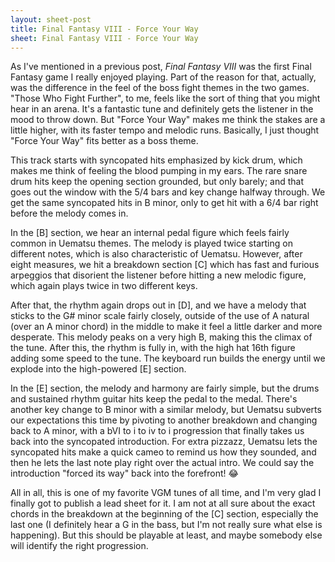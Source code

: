 ```yaml
---
layout: sheet-post
title: Final Fantasy VIII - Force Your Way
sheet: Final Fantasy VIII - Force Your Way
---
```

As I've mentioned in a previous post, *Final Fantasy VIII* was the first Final Fantasy
game I really enjoyed playing. Part of the reason for that, actually, was the difference
in the feel of the boss fight themes in the two games. "Those Who Fight Further", to me,
feels like the sort of thing that you might hear in an arena. It's a fantastic tune and
definitely gets the listener in the mood to throw down. But "Force Your Way" makes me
think the stakes are a little higher, with its faster tempo and melodic runs. Basically,
I just thought "Force Your Way" fits better as a boss theme.

This track starts with syncopated hits emphasized by kick drum, which makes me think of
feeling the blood pumping in my ears. The rare snare drum hits keep the opening section
grounded, but only barely; and that goes out the window with the 5/4 bars and key change
halfway through. We get the same syncopated hits in B minor, only to get hit with a 6/4
bar right before the melody comes in.

In the [B] section, we hear an internal pedal figure which feels fairly common in Uematsu
themes. The melody is played twice starting on different notes, which is also
characteristic of Uematsu. However, after eight measures, we hit a breakdown section [C]
which has fast and furious arpeggios that disorient the listener before hitting a new
melodic figure, which again plays twice in two different keys.

After that, the rhythm again drops out in [D], and we have a melody that sticks to the G#
minor scale fairly closely, outside of the use of A natural (over an A minor chord) in
the middle to make it feel a little darker and more desperate. This melody peaks on a
very high B, making this the climax of the tune. After this, the rhythm is fully in, with
the high hat 16th figure adding some speed to the tune. The keyboard run builds the
energy until we explode into the high-powered [E] section.

In the [E] section, the melody and harmony are fairly simple, but the drums and sustained
rhythm guitar hits keep the pedal to the medal. There's another key change to B minor
with a similar melody, but Uematsu subverts our expectations this time by pivoting to
another breakdown and changing back to A minor, with a bVI to i to iv to i progression
that finally takes us back into the syncopated introduction. For extra pizzazz, Uematsu
lets the syncopated hits make a quick cameo to remind us how they sounded, and then he
lets the last note play right over the actual intro. We could say the introduction
"forced its way" back into the forefront! :joy:

All in all, this is one of my favorite VGM tunes of all time, and I'm very glad I finally
got to publish a lead sheet for it. I am not at all sure about the exact chords in the
breakdown at the beginning of the [C] section, especially the last one (I definitely hear
a G in the bass, but I'm not really sure what else is happening). But this should be
playable at least, and maybe somebody else will identify the right progression.
